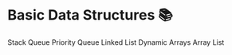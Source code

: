 # Basic Data Structures :books: 
  Stack
  Queue
  Priority Queue
  Linked List
  Dynamic Arrays
  Array List
